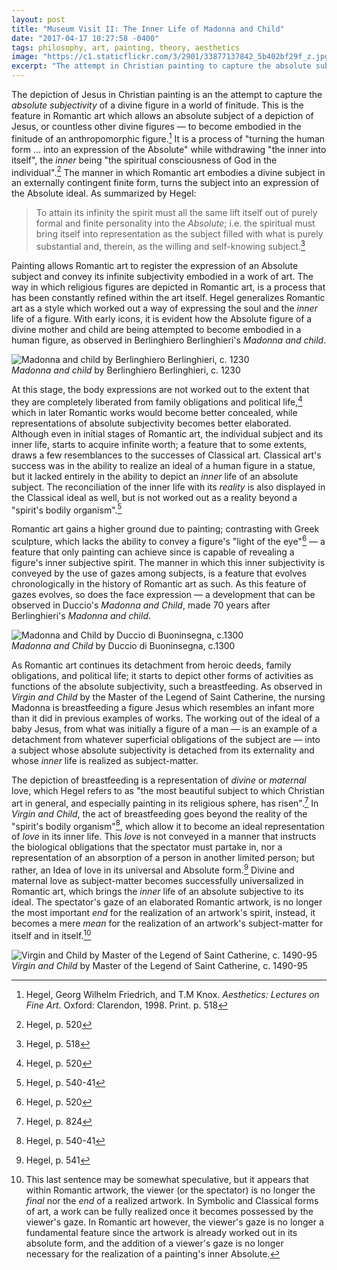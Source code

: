 ```yaml
---
layout: post
title: "Museum Visit II: The Inner Life of Madonna and Child"
date: "2017-04-17 10:27:58 -0400"
tags: philosophy, art, painting, theory, aesthetics
image: "https://c1.staticflickr.com/3/2901/33877137842_5b402bf29f_z.jpg"
excerpt: "The attempt in Christian painting to capture the absolute subjectivity of a divine figure in a world of finitude"
---
```


The depiction of Jesus in Christian painting is an the attempt to capture the *absolute subjectivity* of a divine figure in a world of finitude. This is the feature in Romantic art which allows an absolute subject of a depiction of Jesus, or countless other divine figures — to become embodied in the finitude of an anthropomorphic figure.[^8fb309f4] It is a process of "turning the human form ... into an expression of the Absolute" while withdrawing "the inner into itself", the *inner* being "the spiritual consciousness of God in the individual".[^0acd34cb] The manner in which Romantic art embodies a divine subject in an externally contingent finite form, turns the subject into an expression of the Absolute ideal. As summarized by Hegel:

> To attain its infinity the spirit must all the same lift itself out of purely formal and finite personality into the *Absolute*; i.e. the spiritual must bring itself into representation as the subject filled with what is purely substantial and, therein, as the willing and self-knowing subject.[^6a38549d]

Painting allows Romantic art to register the expression of an Absolute subject and convey its infinite subjectivity embodied in a work of art. The way in which religious figures are depicted in Romantic art, is a process that has been constantly refined within the art itself. Hegel generalizes Romantic art as a style which worked out a way of expressing the soul and the *inner* life of a figure. With early icons, it is evident how the Absolute figure of a divine mother and child are being attempted to become embodied in a human figure, as observed in Berlinghiero Berlinghieri's *Madonna and child*.

![Madonna and child by Berlinghiero Berlinghieri, c. 1230](https://c1.staticflickr.com/3/2837/33877138092_eb8d419d6b_z.jpg)   
*Madonna and child* by Berlinghiero Berlinghieri, c. 1230

At this stage, the body expressions are not worked out to the extent that they are completely liberated from family obligations and political life,[^d81c57ac] which in later Romantic works would become better concealed, while representations of absolute subjectivity becomes better elaborated. Although even in initial stages of Romantic art, the individual subject and its inner life, starts to acquire infinite worth; a feature that to some extents, draws a few resemblances to the successes of Classical art. Classical art's success was in the ability to realize an ideal of a human figure in a statue, but it lacked entirely in the ability to depict an *inner* life of an absolute subject. The reconciliation of the inner life with its *reality* is also displayed in the Classical ideal as well, but is not worked out as a reality beyond a "spirit's bodily organism".[^0b52f97d]

Romantic art gains a higher ground due to painting; contrasting with Greek sculpture, which lacks the ability to convey a figure's "light of the eye"[^7b940986] — a feature that only painting can achieve since is capable of revealing a figure's inner subjective spirit. The manner in which this inner subjectivity is conveyed by the use of gazes among subjects, is a feature that evolves chronologically in the history of Romantic art as such. As this feature of gazes evolves, so does the face expression — a development that can be observed in Duccio's *Madonna and Child*, made 70 years after Berlinghieri's *Madonna and child*.

![*Madonna and Child* by Duccio di Buoninsegna, c.1300](https://c2.staticflickr.com/4/3942/33877137962_f4061cc199_z.jpg)  
*Madonna and Child* by Duccio di Buoninsegna, c.1300

As Romantic art continues its detachment from heroic deeds, family obligations, and political life; it starts to depict other forms of activities as functions of the absolute subjectivity, such a breastfeeding. As observed in *Virgin and Child* by the Master of the Legend of Saint Catherine, the nursing Madonna is breastfeeding a figure Jesus which resembles an infant more than it did in previous examples of works. The working out of the ideal of a baby Jesus, from what was initially a figure of a man — is an example of a detachment from whatever superficial obligations of the subject are — into a subject whose absolute subjectivity is detached from its externality and whose *inner* life is realized as subject-matter.

The depiction of breastfeeding is a representation of *divine* or *maternal* love, which Hegel refers to as "the most beautiful subject to which Christian art in general, and especially painting in its religious sphere, has risen".[^83716322] In *Virgin and Child*, the act of breastfeeding goes beyond the reality of the "spirit's bodily organism"[^397ef1b7], which allow it to become an ideal representation of *love* in its inner life. This *love* is not conveyed in a manner that instructs the biological obligations that the spectator must partake in, nor a representation of an absorption of a person in another limited person; but rather, an Idea of love in its universal and Absolute form.[^205ec3ea] Divine and maternal love as subject-matter becomes successfully universalized in Romantic art, which brings the *inner* life of an absolute subjective to its ideal. The spectator's gaze of an elaborated Romantic artwork, is no longer the most important *end* for the realization of an artwork's spirit, instead, it becomes a mere *mean* for the realization of an artwork's subject-matter for itself and in itself.[^db7e24cc]

[^db7e24cc]: This last sentence may be somewhat speculative, but it appears that within Romantic artwork, the viewer (or the spectator) is no longer the *final* nor the *end* of a realized artwork. In Symbolic and Classical forms of art, a work can be fully realized once it becomes possessed by the viewer's gaze. In Romantic art however, the viewer's gaze is no longer a fundamental feature since the artwork is already worked out in its absolute form, and the addition of a viewer's gaze is no longer necessary for the realization of a painting's inner Absolute.

![*Virgin and Child* by Master of the Legend of Saint Catherine, c. 1490-95](https://c1.staticflickr.com/3/2901/33877137842_5b402bf29f_z.jpg)  
*Virgin and Child* by Master of the Legend of Saint Catherine, c. 1490-95

[^d81c57ac]: Hegel, p. 520

[^0acd34cb]: Hegel, p. 520

[^8fb309f4]: Hegel, Georg Wilhelm Friedrich, and T.M Knox. *Aesthetics: Lectures on Fine Art*. Oxford: Clarendon, 1998. Print. p. 518

[^6a38549d]: Hegel, p. 518

[^0b52f97d]: Hegel, p. 540-41

[^7b940986]: Hegel, p. 520

[^205ec3ea]: Hegel, p. 541

[^397ef1b7]: Hegel, p. 540-41

[^83716322]: Hegel, p. 824
